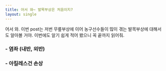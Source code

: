 ```yaml
---
title: 어서 와~ 발목부상은 처음이지?
layout: single
---
```


어서 와. 이번 post는 저번 무릎부상에 이어 농구선수들이 많이 겪는 발목부상에 대해서도 알아볼 거야. 이번에도 알기 쉽게 적어 봤으니 꼭 끝까지 읽어줘.

### - 염좌 (내반, 외반)


### - 아킬레스건 손상

